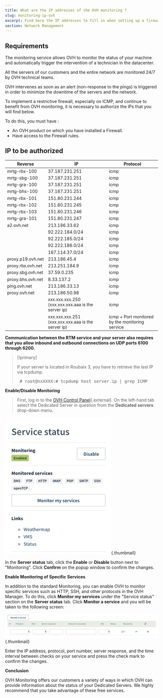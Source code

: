 ```yaml
---
title: What are the IP addresses of the OVH monitoring ?
slug: monitoring-ip-ovh
excerpt: Find here the IP addresses to fill in when setting up a firewall so that OVH monitoring will continue to work on your server.
section: Network Management
---
```



## Requirements
The monitoring service allows OVH to monitor the status of your machine and automatically trigger the intervention of a technician in the datacenter.

All the servers of our customers and the entire network are monitored 24/7 by OVH technical teams.

OVH intervenes as soon as an alert (non-response to the pings) is triggered in order to minimize the downtime of the servers and the network.

To implement a restrictive firewall, especially on ICMP, and continue to benefit from OVH monitoring, it is necessary to authorize the IPs that you will find below.

To do this, you must have :

- An OVH product on which you have installed a Firewall.
- Have access to the Firewall rules.


## IP to be authorized

|Reverse|IP|Protocol|
|---|---|---|
|mrtg-rbx-100|37.187.231.251|icmp|
|mrtg-sbg-100|37.187.231.251|icmp|
|mrtg-gra-100|37.187.231.251|icmp|
|mrtg-bhs-100|37.187.231.251|icmp|
|mrtg-rbx-101|151.80.231.244|icmp|
|mrtg-rbx-102|151.80.231.245|icmp|
|mrtg-rbx-103|151.80.231.246|icmp|
|mrtg-gra-101|151.80.231.247|icmp|
|a2.ovh.net|213.186.33.62|icmp|
||92.222.184.0/24|icmp|
||92.222.185.0/24|icmp|
||92.222.186.0/24|icmp|
||167.114.37.0/24|icmp|
|proxy.p19.ovh.net|213.186.45.4|icmp|
|proxy.rbx.ovh.net|213.251.184.9|icmp|
|proxy.sbg.ovh.net|37.59.0.235|icmp|
|proxy.bhs.ovh.net|8.33.137.2|icmp|
|ping.ovh.net|213.186.33.13|icmp|
|proxy.ovh.net|213.186.50.98|icmp|
||xxx.xxx.xxx.250 (xxx.xxx.xxx.aaa is the server ip)|icmp|
||xxx.xxx.xxx.251 (xxx.xxx.xxx.aaa is the server ip)|icmp + Port monitored by the monitoring service|

**Communication between the RTM service and your server also requires that you allow inbound and outbound connections on UDP ports 6100 through 6200.**



> [!primary]
>
> If your server is located in Roubaix 3, you have to retrieve the last IP via tcpdump.
> <div> <style type="text/css" scoped>span.prompt:before{content:"# ";}</style> <pre class="highlight command-prompt"> <span class="prompt">root@nsXXXX:# tcpdump host server.ip | grep ICMP</span> </pre></div>
>
**Enable/Disable Monitoring**
>
>First, log in to the [OVH Control Panel](https://www.ovh.com/auth/?action=gotomanager){.external}. On the left-hand tab select the Dedicated Server in question from the **Dedicated servers** drop-down menu.
>
![Service_Status](images/ServiceStatus.jpg){.thumbnail}
>
In the **Server status** tab, click the **Enable** or **Disable** button next to "Monitoring". Click **Confirm** on the popup window to confirm the changes.
>
**Enable Monitoring of Specific Services**
>
In addition to the standard Monitoring, you can enable OVH to monitor specific services such as HTTP, SSH, and other protocols in the OVH Manager. To do this, click **Monitor my services** under the "Service status" section on the **Server status** tab. Click **Monitor a service** and you will be taken to the following screen:
>
![Monitoring](images/Monitoring.jpg){.thumbnail}
>
Enter the IP address, protocol, port number, server response, and the time interval between checks on your service and press the check mark to confirm the changes.
>
**Conclusion**
>
OVH Monitoring offers our customers a variety of ways in which OVH can provide information about the status of your Dedicated Servers. We highly recommend that you take advantage of these free services.
>
